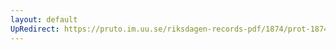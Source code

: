 ```yaml
---
layout: default
UpRedirect: https://pruto.im.uu.se/riksdagen-records-pdf/1874/prot-1874--ak--311.pdf
---
```

